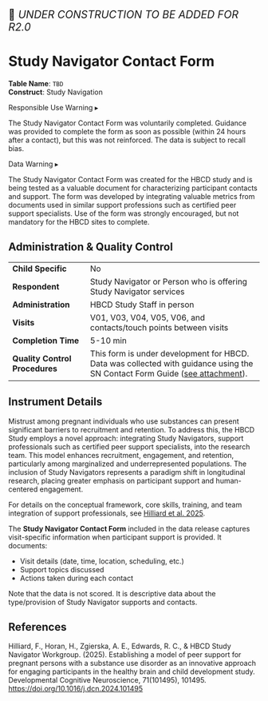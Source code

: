 <p style="font-size: 1.5em;">🚧 <i>UNDER CONSTRUCTION TO BE ADDED FOR R2.0</i></p>

# Study Navigator Contact Form
      
**Table Name**: `TBD`         
**Construct**: Study Navigation

<div id="alert" class="alert-banner" onclick="toggleCollapse(this)">
  <span class="emoji"><i class="fas fa-exclamation-circle"></i></span>
  <span class="text-with-link">
  <span class="text">Responsible Use Warning</span>
  <a class="anchor-link" href="#alert" title="Copy link">
  <i class="fa-solid fa-link"></i>
  </a>
  </span>
  <span class="arrow">▸</span>
</div>
<div class="alert-collapsible-content">
<p>The Study Navigator Contact Form was voluntarily completed. Guidance was provided to complete the form as soon as possible (within 24 hours after a contact), but this was not reinforced. The data is subject to recall bias.</p> 
</div>

<div id="warning" class="warning-banner" onclick="toggleCollapse(this)">
    <span class="emoji"><i class="fas fa-exclamation-triangle"></i></span>
  <span class="text-with-link">
  <span class="text">Data Warning</i></span>
  <a class="anchor-link" href="#warning" title="Copy link">
  <i class="fa-solid fa-link"></i>
  </a>
  </span>
  <span class="arrow">▸</span>
</div>
<div class="warning-collapsible-content">
<p>The Study Navigator Contact Form was created for the HBCD study and is being tested as a valuable document for characterizing participant contacts and support. The form was developed by integrating valuable metrics from documents used in similar support professions such as certified peer support specialists. Use of the form was strongly encouraged, but not mandatory for the HBCD sites to complete.</p> 
</div>

## Administration & Quality Control

<table class="table-no-vertical-lines" style="width: 100%; border-collapse: collapse; table-layout: fixed;">
<tbody>
<tr><td><b>Child Specific</b></td>
<td>No</td></tr>
<tr><td><b>Respondent</b></td>
<td>Study Navigator or Person who is offering Study Navigator services</td></tr>
<tr><td><b>Administration</b></td>
<td style="word-wrap: break-word; white-space: normal;">HBCD Study Staff in person</td></tr>
<tr><td><b>Visits</b></td>
<td>V01, V03, V04, V05, V06, and contacts/touch points between visits</td></tr>
<tr><td><b>Completion Time</b></td>
<td>5-10 min</td></tr>
<tr><td><b>Quality Control Procedures</b></td>
<td style="word-wrap: break-word; white-space: normal;">This form is under development for HBCD. Data was collected with guidance using the SN Contact Form Guide (<a href="../SNContactFormCompanionGuideOutline_Pilot_V4-HH.pdf">see attachment</a>).</td></tr>      
</tbody>
</table>

## Instrument Details

Mistrust among pregnant individuals who use substances can present significant barriers to recruitment and retention. To address this, the HBCD Study employs a novel approach: integrating Study Navigators, support professionals such as certified peer support specialists, into the research team. This model enhances recruitment, engagement, and retention, particularly among marginalized and underrepresented populations. The inclusion of Study Navigators represents a paradigm shift in longitudinal research, placing greater emphasis on participant support and human-centered engagement.

For details on the conceptual framework, core skills, training, and team integration of support professionals, see [Hilliard et al. 2025](https://doi.org/10.1016/j.dcn.2024.101495).

The **Study Navigator Contact Form** included in the data release captures visit-specific information when participant support is provided. It documents:

- Visit details (date, time, location, scheduling, etc.)
- Support topics discussed
- Actions taken during each contact

Note that the data is not scored. It is descriptive data about the type/provision of Study Navigator supports and contacts. 

## References

<div class="references"> 
<p>Hilliard, F., Horan, H., Zgierska, A. E., Edwards, R. C., & HBCD Study Navigator Workgroup. (2025). Establishing a model of peer support for pregnant persons with a substance use disorder as an innovative approach for engaging participants in the healthy brain and child development study. Developmental Cognitive Neuroscience, 71(101495), 101495. <a href="https://doi.org/10.1016/j.dcn.2024.101495" target="_blank">https://doi.org/10.1016/j.dcn.2024.101495</a></p>  
</div>
<br>

